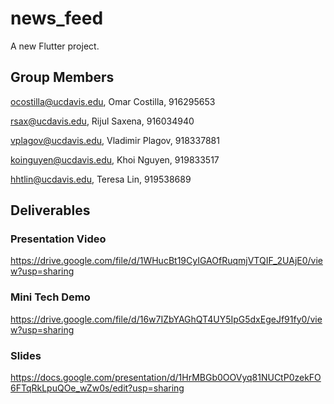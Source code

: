 # news_feed

A new Flutter project.

## Group Members
ocostilla@ucdavis.edu, Omar Costilla, 916295653

rsax@ucdavis.edu, Rijul Saxena, 916034940

vplagov@ucdavis.edu, Vladimir Plagov, 918337881

koinguyen@ucdavis.edu, Khoi Nguyen, 919833517

hhtlin@ucdavis.edu, Teresa Lin, 919538689

## Deliverables

### Presentation Video

https://drive.google.com/file/d/1WHucBt19CyIGAOfRuqmjVTQIF_2UAjE0/view?usp=sharing

### Mini Tech Demo

https://drive.google.com/file/d/16w7IZbYAGhQT4UY5IpG5dxEgeJf91fy0/view?usp=sharing

### Slides

https://docs.google.com/presentation/d/1HrMBGb0OOVyq81NUCtP0zekFO6FTqRkLpuQOe_wZw0s/edit?usp=sharing